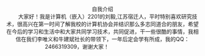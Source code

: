 <center>自我介绍<center>
&nbsp;&nbsp;&nbsp;&nbsp;&nbsp;&nbsp;&nbsp;大家好！我是计算机（嵌入）2201的刘毅,江苏宿迁人，平时特别喜欢研究技术，很高兴在第一时间了解我校的计算机协会并结识那么多志同道合的朋友，希望在今后的学习和生活中和大家共同学习技术，共同促进，干一些很酷的事情，我相信在我们李唯义和牛建斌社长的带领下，一年后定会学有所成，我的QQ：2466319309，谢谢大家！&nbsp;&nbsp;&nbsp;&nbsp;&nbsp;&nbsp;&nbsp;&nbsp;&nbsp;&nbsp;&nbsp;&nbsp;&nbsp;&nbsp;&nbsp;&nbsp;&nbsp;&nbsp;&nbsp;&nbsp;&nbsp;&nbsp;&nbsp;&nbsp;&nbsp;&nbsp;&nbsp;&nbsp;&nbsp;&nbsp;&nbsp;&nbsp;&nbsp;&nbsp;
